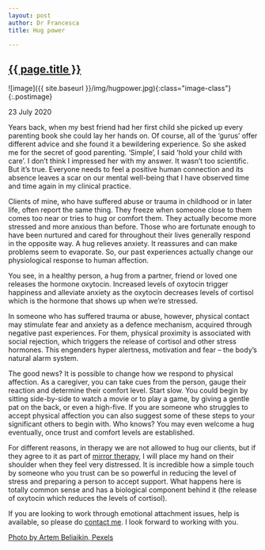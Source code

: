 ```yaml
---
layout: post
author: Dr Francesca
title: Hug power

---
```

 
 <h2 class="postheader"><a href="{{ site.baseurl }}{{ page.url }}">{{ page.title }}</a></h2>


![image]({{ site.baseurl }}/img/hugpower.jpg){:class="image-class"}{:.postimage}

<p class="blogdate">23 July 2020</p>

<p class="blogcopy">Years back, when my best friend had her first child she picked up every parenting book she could lay her hands on. Of course, all of the ‘gurus’ offer different advice and she found it a bewildering experience. So she asked me for the secret of good parenting. ‘Simple’, I said ‘hold your child with care’. I don’t think I impressed her with my answer. It wasn’t too scientific. But it’s true. Everyone needs to feel a positive human connection and its absence leaves a scar on our mental well-being that I have observed time and time again in my clinical practice. </p>

<p class="blogcopy">Clients of mine, who have suffered abuse or trauma in childhood or in later life, often report the same thing. They freeze when someone close to them comes too near or tries to hug or comfort them. They actually become more stressed and more anxious than before. Those who are fortunate enough to have been nurtured and cared for throughout their lives generally respond in the opposite way. A hug relieves anxiety. It reassures and can make problems seem to evaporate. So, our past experiences actually change our physiological response to human affection.  </p>

<p class="blogcopy">You see, in a healthy person, a hug from a partner, friend or loved one releases the hormone oxytocin. Increased levels of oxytocin trigger happiness and alleviate anxiety as the oxytocin decreases levels of cortisol which is the hormone that shows up when we’re stressed. </p>

<p class="blogcopy">In someone who has suffered trauma or abuse, however, physical contact may stimulate fear and anxiety as a defence mechanism, acquired through negative past experiences. For them, physical proximity is associated with social rejection, which triggers the release of cortisol and other stress hormones. This engenders hyper alertness, motivation and fear – the body’s natural alarm system.</p>

<p class="blogcopy">The good news? It is possible to change how we respond to physical affection. As a caregiver, you can take cues from the person, gauge their reaction and determine their comfort level. Start slow. You could begin by sitting side-by-side to watch a movie or to play a game, by giving a gentle pat on the back, or even a high-five. If you are someone who struggles to accept physical affection you can also suggest some of these steps to your significant others to begin with. Who knows? You may even welcome a hug eventually, once trust and comfort levels are established.</p>

<p class="blogcopy">For different reasons, in therapy we are not allowed to hug our clients, but if they agree to it as part of <a href="https://drfrancesca.co.uk/2020/05/25/Try-mirror-therapy.html">mirror therapy</a>, I will place my hand on their shoulder when they feel very distressed. It is incredible how a simple touch by someone who you trust can be so powerful in reducing the level of stress and preparing a person to accept support. What happens here is totally common sense and has a biological component behind it (the release of oxytocin which reduces the levels of cortisol).</p>

<p class="blogcopy">If you are looking to work through emotional attachment issues, help is available, so please do <a href="https://drfrancesca.co.uk/contact">contact me</a>. I look forward to working with you. </p>

<p class="blogcopy"><a href="https://www.pexels.com/photo/smiling-woman-hugging-another-person-2292932/">Photo by Artem Beliaikin, Pexels</a></p>



<br>
<div class="sharethis-inline-share-buttons"></div>
<br>
